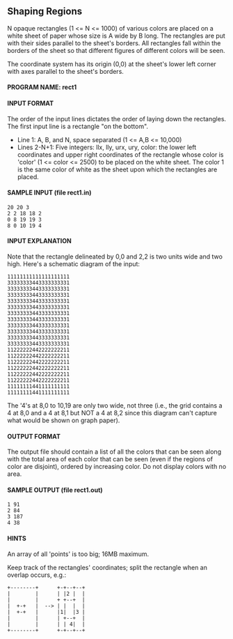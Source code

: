 ## Shaping Regions

N opaque rectangles (1 <= N <= 1000) of various colors are placed on a white sheet of paper whose size is A wide by B long. The rectangles are put with their sides parallel to the sheet's borders. All rectangles fall within the borders of the sheet so that different figures of different colors will be seen.

The coordinate system has its origin (0,0) at the sheet's lower left corner with axes parallel to the sheet's borders.

#### PROGRAM NAME: rect1

#### INPUT FORMAT

The order of the input lines dictates the order of laying down the rectangles. The first input line is a rectangle "on the bottom".

* Line 1:	A, B, and N, space separated (1 <= A,B <= 10,000)
* Lines 2-N+1:	Five integers: llx, lly, urx, ury, color: the lower left coordinates and upper right coordinates of the rectangle whose color is 'color' (1 <= color <= 2500) to be placed on the white sheet. The color 1 is the same color of white as the sheet upon which the rectangles are placed.

#### SAMPLE INPUT (file rect1.in)
```
20 20 3
2 2 18 18 2
0 8 19 19 3
8 0 10 19 4
```

#### INPUT EXPLANATION

Note that the rectangle delineated by 0,0 and 2,2 is two units wide and two high. Here's a schematic diagram of the input:
```
11111111111111111111
33333333443333333331
33333333443333333331
33333333443333333331
33333333443333333331
33333333443333333331
33333333443333333331
33333333443333333331
33333333443333333331
33333333443333333331
33333333443333333331
33333333443333333331
11222222442222222211
11222222442222222211
11222222442222222211
11222222442222222211
11222222442222222211
11222222442222222211
11111111441111111111
11111111441111111111
```

The '4's at 8,0 to 10,19 are only two wide, not three (i.e., the grid contains a 4 at 8,0 and a 4 at 8,1 but NOT a 4 at 8,2 since this diagram can't capture what would be shown on graph paper).

#### OUTPUT FORMAT

The output file should contain a list of all the colors that can be seen along with the total area of each color that can be seen (even if the regions of color are disjoint), ordered by increasing color. Do not display colors with no area.

#### SAMPLE OUTPUT (file rect1.out)
```
1 91
2 84
3 187
4 38
```

#### HINTS

An array of all 'points' is too big; 16MB maximum.

Keep track of the rectangles' coordinates; split the rectangle when an overlap occurs, e.g.:
```
+--------+      +-+--+--+
|        |      | |2 |  |
|        |      + +--+  |
|  +-+   |  --> | |  |  |
|  +-+   |      |1|  |3 |
|        |      | +--+  |
|        |      | | 4|  |
+--------+      +-+--+--+
```
